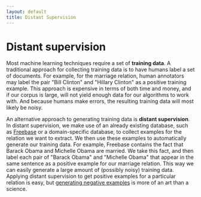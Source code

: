 ```yaml
---
layout: default
title: Distant Supervision
---
```


# Distant supervision

Most machine learning techniques require a set of **training data**. A traditional
approach for collecting training data is to have humans label a set of
documents. For example, for the marriage relation, human annotators may label
the pair "Bill Clinton" and "Hillary Clinton" as a positive training example.
This approach is expensive in terms of both time and money, and if our corpus is
large, will not yield enough data for our algorithms to work with. And because
humans make errors, the resulting training data will most likely be noisy.

An alternative approach to generating training data is **distant supervision**.
In distant supervision, we make use of an already existing database, such as
[Freebase](http://www.freebase.com/) or a domain-specific database, to collect
examples for the relation we want to extract. We then use these examples to
automatically generate our training data. For example, Freebase contains the
fact that Barack Obama and Michelle Obama are married. We take this fact, and
then label each pair of "Barack Obama" and "Michelle Obama" that appear in the
same sentence as a positive example for our marriage relation. This way we can
easily generate a large amount of (possibly noisy) training data. Applying
distant supervision to get positive examples for a particular relation is easy,
but [generating negative examples](generating_negative_examples.html)
is more of an art than a science.

